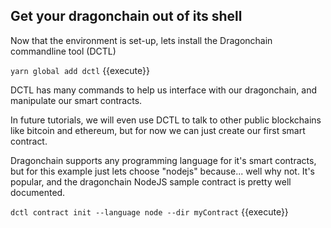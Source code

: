 ## Get your dragonchain out of its shell

Now that the environment is set-up, lets install the Dragonchain commandline tool (DCTL)

`yarn global add dctl` {{execute}}

DCTL has many commands to help us interface with our dragonchain, and manipulate our smart contracts.

In future tutorials, we will even use DCTL to talk to other public blockchains like bitcoin and ethereum,
but for now we can just create our first smart contract.

Dragonchain supports any programming language for it's smart contracts, but for this example just lets choose
"nodejs" because... well why not. It's popular, and the dragonchain NodeJS sample contract is pretty well documented.

`dctl contract init --language node --dir myContract` {{execute}}
